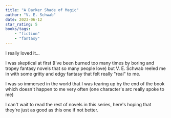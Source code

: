 ```yaml
---
title: "A Darker Shade of Magic"
author: "V. E. Schwab"
date: 2023-06-12
star_rating: 5
books/tags:
    - "fiction"
    - "fantasy"
---
```

I really loved it...

I was skeptical at first (I've been burned too many times by boring and tropey fantasy novels that so many people love) but V. E. Schwab reeled me in with some gritty and edgy fantasy that felt really "real" to me.

I was so immersed in the world that I was tearing up by the end of the book which doesn't happen to me very often (one character's arc really spoke to me)

I can't wait to read the rest of novels in this series, here's hoping that they're just as good as this one if not better.